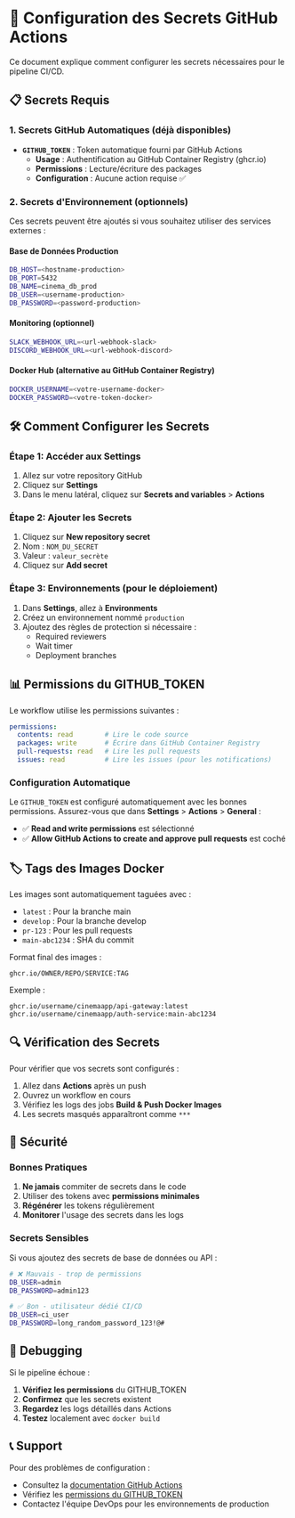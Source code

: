 # 🔐 Configuration des Secrets GitHub Actions

Ce document explique comment configurer les secrets nécessaires pour le pipeline CI/CD.

## 📋 Secrets Requis

### 1. Secrets GitHub Automatiques (déjà disponibles)

- **`GITHUB_TOKEN`** : Token automatique fourni par GitHub Actions
  - **Usage** : Authentification au GitHub Container Registry (ghcr.io)
  - **Permissions** : Lecture/écriture des packages
  - **Configuration** : Aucune action requise ✅

### 2. Secrets d'Environnement (optionnels)

Ces secrets peuvent être ajoutés si vous souhaitez utiliser des services externes :

#### Base de Données Production
```bash
DB_HOST=<hostname-production>
DB_PORT=5432
DB_NAME=cinema_db_prod
DB_USER=<username-production>
DB_PASSWORD=<password-production>
```

#### Monitoring (optionnel)
```bash
SLACK_WEBHOOK_URL=<url-webhook-slack>
DISCORD_WEBHOOK_URL=<url-webhook-discord>
```

#### Docker Hub (alternative au GitHub Container Registry)
```bash
DOCKER_USERNAME=<votre-username-docker>
DOCKER_PASSWORD=<votre-token-docker>
```

## 🛠️ Comment Configurer les Secrets

### Étape 1: Accéder aux Settings
1. Allez sur votre repository GitHub
2. Cliquez sur **Settings**
3. Dans le menu latéral, cliquez sur **Secrets and variables** > **Actions**

### Étape 2: Ajouter les Secrets
1. Cliquez sur **New repository secret**
2. Nom : `NOM_DU_SECRET`
3. Valeur : `valeur_secrète`
4. Cliquez sur **Add secret**

### Étape 3: Environnements (pour le déploiement)
1. Dans **Settings**, allez à **Environments**
2. Créez un environnement nommé `production`
3. Ajoutez des règles de protection si nécessaire :
   - Required reviewers
   - Wait timer
   - Deployment branches

## 📊 Permissions du GITHUB_TOKEN

Le workflow utilise les permissions suivantes :

```yaml
permissions:
  contents: read        # Lire le code source
  packages: write       # Écrire dans GitHub Container Registry
  pull-requests: read   # Lire les pull requests
  issues: read          # Lire les issues (pour les notifications)
```

### Configuration Automatique
Le `GITHUB_TOKEN` est configuré automatiquement avec les bonnes permissions. Assurez-vous que dans **Settings** > **Actions** > **General** :

- ✅ **Read and write permissions** est sélectionné
- ✅ **Allow GitHub Actions to create and approve pull requests** est coché

## 🏷️ Tags des Images Docker

Les images sont automatiquement taguées avec :

- `latest` : Pour la branche main
- `develop` : Pour la branche develop  
- `pr-123` : Pour les pull requests
- `main-abc1234` : SHA du commit

Format final des images :
```
ghcr.io/OWNER/REPO/SERVICE:TAG
```

Exemple :
```
ghcr.io/username/cinemaapp/api-gateway:latest
ghcr.io/username/cinemaapp/auth-service:main-abc1234
```

## 🔍 Vérification des Secrets

Pour vérifier que vos secrets sont configurés :

1. Allez dans **Actions** après un push
2. Ouvrez un workflow en cours
3. Vérifiez les logs des jobs **Build & Push Docker Images**
4. Les secrets masqués apparaîtront comme `***`

## 🚨 Sécurité

### Bonnes Pratiques

1. **Ne jamais** commiter de secrets dans le code
2. Utiliser des tokens avec **permissions minimales**
3. **Régénérer** les tokens régulièrement
4. **Monitorer** l'usage des secrets dans les logs

### Secrets Sensibles

Si vous ajoutez des secrets de base de données ou API :

```bash
# ❌ Mauvais - trop de permissions
DB_USER=admin
DB_PASSWORD=admin123

# ✅ Bon - utilisateur dédié CI/CD
DB_USER=ci_user
DB_PASSWORD=long_random_password_123!@#
```

## 🔧 Debugging

Si le pipeline échoue :

1. **Vérifiez les permissions** du GITHUB_TOKEN
2. **Confirmez** que les secrets existent
3. **Regardez** les logs détaillés dans Actions
4. **Testez** localement avec `docker build`

## 📞 Support

Pour des problèmes de configuration :
- Consultez la [documentation GitHub Actions](https://docs.github.com/en/actions)
- Vérifiez les [permissions du GITHUB_TOKEN](https://docs.github.com/en/actions/security-guides/automatic-token-authentication)
- Contactez l'équipe DevOps pour les environnements de production 